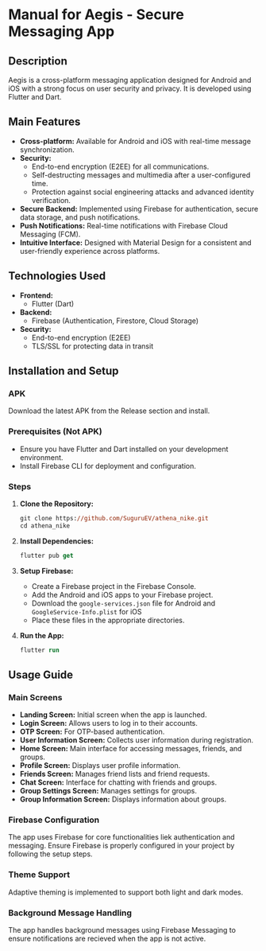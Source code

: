 # Manual for Aegis - Secure Messaging App

## Description

Aegis is a cross-platform messaging application designed for Android and iOS with a strong focus on user security and privacy. It is developed using Flutter and Dart.

## Main Features

- **Cross-platform:** Available for Android and iOS with real-time message synchronization.
- **Security:**
  - End-to-end encryption (E2EE) for all communications.
  - Self-destructing messages and multimedia after a user-configured time.
  - Protection against social engineering attacks and advanced identity verification.
- **Secure Backend:** Implemented using Firebase for authentication, secure data storage, and push notifications.
- **Push Notifications:** Real-time notifications with Firebase Cloud Messaging (FCM).
- **Intuitive Interface:** Designed with Material Design for a consistent and user-friendly experience across platforms.

## Technologies Used

- **Frontend:**
  - Flutter (Dart)
- **Backend:**
  - Firebase (Authentication, Firestore, Cloud Storage)
- **Security:**
  - End-to-end encryption (E2EE)
  - TLS/SSL for protecting data in transit

## Installation and Setup

### APK

Download the latest APK from the Release section and install.

### Prerequisites (Not APK)

- Ensure you have Flutter and Dart installed on your development environment.
- Install Firebase CLI for deployment and configuration.

### Steps

1. **Clone the Repository:**

   ```ps
   git clone https://github.com/SuguruEV/athena_nike.git
   cd athena_nike
   ```

2. **Install Dependencies:**

    ```ps
    flutter pub get
    ```

3. **Setup Firebase:**

    - Create a Firebase project in the Firebase Console.
    - Add the Android and iOS apps to your Firebase project.
    - Download the `google-services.json` file for Android and `GoogleService-Info.plist` for iOS
    - Place these files in the appropriate directories.

4. **Run the App:**

    ```ps
    flutter run
    ```

## Usage Guide

### Main Screens

- **Landing Screen:** Initial screen when the app is launched.
- **Login Screen:** Allows users to log in to their accounts.
- **OTP Screen:** For OTP-based authentication.
- **User Information Screen:** Collects user information during registration.
- **Home Screen:** Main interface for accessing messages, friends, and groups.
- **Profile Screen:** Displays user profile information.
- **Friends Screen:** Manages friend lists and friend requests.
- **Chat Screen:** Interface for chatting with friends and groups.
- **Group Settings Screen:** Manages settings for groups.
- **Group Information Screen:** Displays information about groups.

### Firebase Configuration

The app uses Firebase for core functionalities liek authentication and messaging. Ensure Firebase is properly configured in your project by following the setup steps.

### Theme Support

Adaptive theming is implemented to support both light and dark modes.

### Background Message Handling

The app handles background messages using Firebase Messaging to ensure notifications are recieved when the app is not active.